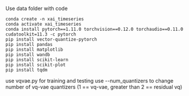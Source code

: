 Use data folder with code

```
conda create -n xai_timeseries
conda activate xai_timeseries
conda install pytorch==1.11.0 torchvision==0.12.0 torchaudio==0.11.0 cudatoolkit=11.3 -c pytorch
pip install vector-quantize-pytorch
pip install pandas
pip install matplotlib
pip install wandb
pip install scikit-learn
pip install scikit-plot
pip install tqdm
```
use vqvae.py for training and testing 
use --num_quantizers to change number of vq-vae quantizers (1 == vq-vae, greater than 2 == residual vq)

